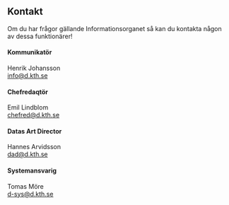 ## Kontakt

Om du har frågor gällande Informationsorganet så kan du kontakta någon av dessa funktionärer!

#### Kommunikatör
Henrik Johansson  
info@d.kth.se

#### Chefredaqtör
Emil Lindblom  
chefred@d.kth.se

#### Datas Art Director
Hannes Arvidsson  
dad@d.kth.se

#### Systemansvarig
Tomas Möre  
d-sys@d.kth.se
